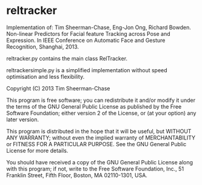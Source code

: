 reltracker
==========

Implementation of: Tim Sheerman-Chase, Eng-Jon Ong, Richard Bowden. Non-linear Predictors 
for Facial feature Tracking across Pose and Expression. In IEEE 
Conference on Automatic Face and Gesture Recognition, Shanghai, 2013.

reltracker.py contains the main class RelTracker.

reltrackersimple.py is a simplified implementation without speed optimisation and less flexibility.

Copyright (C) 2013 Tim Sheerman-Chase

This program is free software; you can redistribute it and/or
modify it under the terms of the GNU General Public License
as published by the Free Software Foundation; either version 2
of the License, or (at your option) any later version.

This program is distributed in the hope that it will be useful,
but WITHOUT ANY WARRANTY; without even the implied warranty of
MERCHANTABILITY or FITNESS FOR A PARTICULAR PURPOSE.  See the
GNU General Public License for more details.

You should have received a copy of the GNU General Public License
along with this program; if not, write to the Free Software
Foundation, Inc., 51 Franklin Street, Fifth Floor, Boston, MA  02110-1301, USA.
